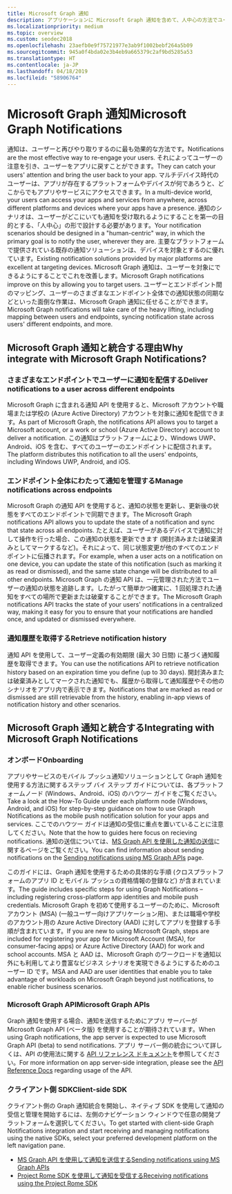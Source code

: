 ```yaml
---
title: Microsoft Graph 通知
description: アプリケーションに Microsoft Graph 通知を含めて、人中心の方法でユーザーと再びやり取りします。
ms.localizationpriority: medium
ms.topic: overview
ms.custom: seodec2018
ms.openlocfilehash: 23aefb0e9f75721977e3ab9f1002bebf264a5b09
ms.sourcegitcommit: 945a0f4bda02e3b4eb9a665379c2af9bd5285a53
ms.translationtype: HT
ms.contentlocale: ja-JP
ms.lasthandoff: 04/18/2019
ms.locfileid: "58906764"
---
```

# <a name="microsoft-graph-notifications"></a><span data-ttu-id="002b9-103">Microsoft Graph 通知</span><span class="sxs-lookup"><span data-stu-id="002b9-103">Microsoft Graph Notifications</span></span>
<span data-ttu-id="002b9-104">通知は、ユーザーと再びやり取りするのに最も効果的な方法です。</span><span class="sxs-lookup"><span data-stu-id="002b9-104">Notifications are the most effective way to re-engage your users.</span></span> <span data-ttu-id="002b9-105">それによってユーザーの注意を引き、ユーザーをアプリに戻すことができます。</span><span class="sxs-lookup"><span data-stu-id="002b9-105">They can catch your users' attention and bring the user back to your app.</span></span> <span data-ttu-id="002b9-106">マルチデバイス時代のユーザーは、アプリが存在するプラットフォームやデバイスが何であろうと、どこからでもアプリやサービスにアクセスできます。</span><span class="sxs-lookup"><span data-stu-id="002b9-106">In a multi-device world, your users can access your apps and services from anywhere, across different platforms and devices where your apps have a presence.</span></span>
<span data-ttu-id="002b9-107">通知のシナリオは、ユーザーがどこにいても通知を受け取れるようにすることを第一の目的とする、「人中心」の形で設計する必要があります。</span><span class="sxs-lookup"><span data-stu-id="002b9-107">Your notification scenarios should be designed in a "human-centric" way, in which the primary goal is to notify the user, wherever they are.</span></span> <span data-ttu-id="002b9-108">主要なプラットフォームで提供されている既存の通知ソリューションは、デバイスを対象とするのに優れています。</span><span class="sxs-lookup"><span data-stu-id="002b9-108">Existing notification solutions provided by major platforms are excellent at targeting devices.</span></span> <span data-ttu-id="002b9-109">Microsoft Graph 通知は、ユーザーを対象にできるようにすることでこれを改善します。</span><span class="sxs-lookup"><span data-stu-id="002b9-109">Microsoft Graph notifications improve on this by allowing you to target users.</span></span> <span data-ttu-id="002b9-110">ユーザーとエンドポイント間のマッピング、ユーザーのさまざまなエンドポイント全体での通知状態の同期などといった面倒な作業は、Microsoft Graph 通知に任せることができます。</span><span class="sxs-lookup"><span data-stu-id="002b9-110">Microsoft Graph notifications will take care of the heavy lifting, including mapping between users and endpoints, syncing notification state across users' different endpoints, and more.</span></span>

## <a name="why-integrate-with-microsoft-graph-notifications"></a><span data-ttu-id="002b9-111">Microsoft Graph 通知と統合する理由</span><span class="sxs-lookup"><span data-stu-id="002b9-111">Why integrate with Microsoft Graph Notifications?</span></span>

### <a name="deliver-notifications-to-a-user-across-different-endpoints"></a><span data-ttu-id="002b9-112">さまざまなエンドポイントでユーザーに通知を配信する</span><span class="sxs-lookup"><span data-stu-id="002b9-112">Deliver notifications to a user across different endpoints</span></span>
<span data-ttu-id="002b9-113">Microsoft Graph に含まれる通知 API を使用すると、Microsoft アカウントや職場または学校の (Azure Active Directory) アカウントを対象に通知を配信できます。</span><span class="sxs-lookup"><span data-stu-id="002b9-113">As part of Microsoft Graph, the notifications API allows you to target a Microsoft account, or a work or school (Azure Active Directory) account to deliver a notification.</span></span> <span data-ttu-id="002b9-114">この通知はプラットフォームにより、Windows UWP、Android、iOS を含む、すべてのユーザーのエンドポイントに配信されます。</span><span class="sxs-lookup"><span data-stu-id="002b9-114">The platform distributes this notification to all the users' endpoints, including Windows UWP, Android, and iOS.</span></span>

### <a name="manage-notifications-across-endpoints"></a><span data-ttu-id="002b9-115">エンドポイント全体にわたって通知を管理する</span><span class="sxs-lookup"><span data-stu-id="002b9-115">Manage notifications across endpoints</span></span>
<span data-ttu-id="002b9-116">Microsoft Graph の通知 API を使用すると、通知の状態を更新し、更新後の状態をすべてのエンドポイントで同期できます。</span><span class="sxs-lookup"><span data-stu-id="002b9-116">The Microsoft Graph notifications API allows you to update the state of a notification and sync that state across all endpoints.</span></span> <span data-ttu-id="002b9-117">たとえば、ユーザーがあるデバイスで通知に対して操作を行った場合、この通知の状態を更新できます (開封済みまたは破棄済みとしてマークするなど)。それによって、同じ状態変更が他のすべてのエンドポイントに伝播されます。</span><span class="sxs-lookup"><span data-stu-id="002b9-117">For example, when a user acts on a notification on one device, you can update the state of this notification (such as marking it as read or dismissed), and the same state change will be distributed to all other endpoints.</span></span> <span data-ttu-id="002b9-118">Microsoft Graph の通知 API は、一元管理された方法でユーザーの通知の状態を追跡します。したがって簡単かつ確実に、1 回処理された通知をすべての場所で更新または破棄することができます。</span><span class="sxs-lookup"><span data-stu-id="002b9-118">The Microsoft Graph notifications API tracks the state of your users' notifications in a centralized way, making it easy for you to ensure that your notifications are handled once, and updated or dismissed everywhere.</span></span>

### <a name="retrieve-notification-history"></a><span data-ttu-id="002b9-119">通知履歴を取得する</span><span class="sxs-lookup"><span data-stu-id="002b9-119">Retrieve notification history</span></span>
<span data-ttu-id="002b9-120">通知 API を使用して、ユーザー定義の有効期限 (最大 30 日間) に基づく通知履歴を取得できます。</span><span class="sxs-lookup"><span data-stu-id="002b9-120">You can use the notifications API to retrieve notification history based on an expiration time you define (up to 30 days).</span></span> <span data-ttu-id="002b9-121">開封済みまたは破棄済みとしてマークされた通知でも、履歴から取得して通知履歴やその他のシナリオをアプリ内で表示できます。</span><span class="sxs-lookup"><span data-stu-id="002b9-121">Notifications that are marked as read or dismissed are still retrievable from the history, enabling in-app views of notification history and other scenarios.</span></span>

## <a name="integrating-with-microsoft-graph-notifications"></a><span data-ttu-id="002b9-122">Microsoft Graph 通知と統合する</span><span class="sxs-lookup"><span data-stu-id="002b9-122">Integrating with Microsoft Graph Notifications</span></span>

### <a name="onboarding"></a><span data-ttu-id="002b9-123">オンボード</span><span class="sxs-lookup"><span data-stu-id="002b9-123">Onboarding</span></span>
<span data-ttu-id="002b9-124">アプリやサービスのモバイル プッシュ通知ソリューションとして Graph 通知を使用する方法に関するステップ バイ ステップ ガイドについては、各プラットフォームノード (Windows、Android、iOS) のハウツー ガイドをご覧ください。</span><span class="sxs-lookup"><span data-stu-id="002b9-124">Take a look at the How-To Guide under each platform node (Windows, Android, and iOS) for step-by-step guidance on how to use Graph Notifications as the mobile push notification solution for your apps and services.</span></span> <span data-ttu-id="002b9-125">ここでのハウツー ガイドは通知の受信に重点を置いていることに注意してください。</span><span class="sxs-lookup"><span data-stu-id="002b9-125">Note that the how to guides here focus on recieving notifications.</span></span> <span data-ttu-id="002b9-126">通知の送信については、[MS Graph API を使用した通知の送信](sending-notifications.md)に関するページをご覧ください。</span><span class="sxs-lookup"><span data-stu-id="002b9-126">You can find information about sending notifications on the [Sending notifications using MS Graph APIs](sending-notifications.md) page.</span></span>

<span data-ttu-id="002b9-127">このガイドには、Graph 通知を使用するための具体的な手順 (クロスプラットフォームのアプリ ID とモバイル プッシュの資格情報の登録など) が含まれています。</span><span class="sxs-lookup"><span data-stu-id="002b9-127">The guide includes specific steps for using Graph Notifications – including registering cross-platform app identities and mobile push credentials.</span></span> <span data-ttu-id="002b9-128">Microsoft Graph を初めて使用するユーザーのために、Microsoft アカウント (MSA) (一般ユーザー向けアプリケーション用)、または職場や学校のアカウント用の Azure Active Directory (AAD) に対してアプリを登録する手順が含まれています。</span><span class="sxs-lookup"><span data-stu-id="002b9-128">If you are new to using Microsoft Graph, steps are included for registering your app for Microsoft Account (MSA), for consumer-facing apps) or Azure Active Directory (AAD) for work and school accounts.</span></span> <span data-ttu-id="002b9-129">MSA と AAD は、Microsoft Graph のワークロードを通知以外にも利用してより豊富なビジネス シナリオを実現できるようにするためのユーザー ID です。</span><span class="sxs-lookup"><span data-stu-id="002b9-129">MSA and AAD are user identities that enable you to take advantage of workloads on Microsoft Graph beyond just notifications, to enable richer business scenarios.</span></span> 

### <a name="microsoft-graph-apis"></a><span data-ttu-id="002b9-130">Microsoft Graph API</span><span class="sxs-lookup"><span data-stu-id="002b9-130">Microsoft Graph APIs</span></span>
<span data-ttu-id="002b9-131">Graph 通知を使用する場合、通知を送信するためにアプリ サーバーが Microsoft Graph API (ベータ版) を使用することが期待されています。</span><span class="sxs-lookup"><span data-stu-id="002b9-131">When using Graph notifications, the app server is expected to use Microsoft Graph API (beta) to send notifications.</span></span> <span data-ttu-id="002b9-132">アプリ サーバー側の統合について詳しくは、API の使用法に関する [API リファレンス ドキュメント](https://developer.microsoft.com/graph/docs/api-reference/beta/resources/notifications-api-overview)を参照してください。</span><span class="sxs-lookup"><span data-stu-id="002b9-132">For more information on app server-side integration, please see the [API Reference Docs](https://developer.microsoft.com/graph/docs/api-reference/beta/resources/notifications-api-overview) regarding usage of the API.</span></span> 

### <a name="client-side-sdk"></a><span data-ttu-id="002b9-133">クライアント側 SDK</span><span class="sxs-lookup"><span data-stu-id="002b9-133">Client-side SDK</span></span>
<span data-ttu-id="002b9-134">クライアント側の Graph 通知統合を開始し、ネイティブ SDK を使用して通知の受信と管理を開始するには、左側のナビゲーション ウィンドウで任意の開発プラットフォームを選択してください。</span><span class="sxs-lookup"><span data-stu-id="002b9-134">To get started with client-side Graph Notifications integration and start receiving and managing notifications using the native SDKs, select your preferred development platform on the left navigation pane.</span></span> 

* [<span data-ttu-id="002b9-135">MS Graph API を使用して通知を送信する</span><span class="sxs-lookup"><span data-stu-id="002b9-135">Sending notifications using MS Graph APIs</span></span>](sending-notifications.md)
* [<span data-ttu-id="002b9-136">Project Rome SDK を使用して通知を受信する</span><span class="sxs-lookup"><span data-stu-id="002b9-136">Receiving notifications using the Project Rome SDK</span></span>](receiving-notifications.md)
